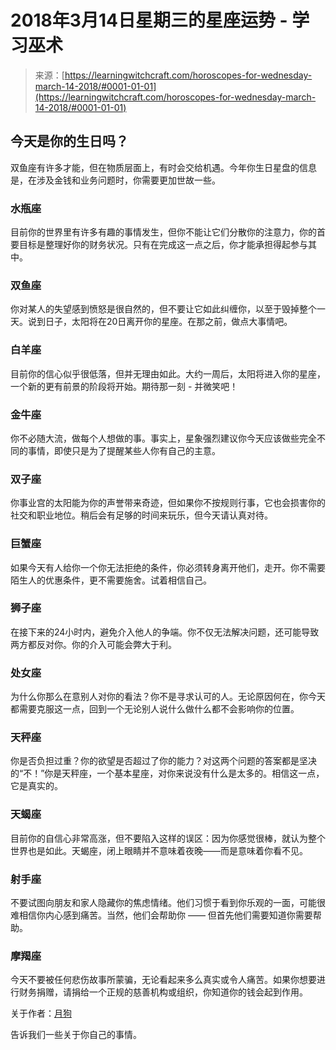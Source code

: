<!--yml

类别：未分类

日期：2024-06-12 18:20:19

-->

# 2018年3月14日星期三的星座运势 - 学习巫术

> 来源：[https://learningwitchcraft.com/horoscopes-for-wednesday-march-14-2018/#0001-01-01](https://learningwitchcraft.com/horoscopes-for-wednesday-march-14-2018/#0001-01-01)

## 今天是你的生日吗？

双鱼座有许多才能，但在物质层面上，有时会交给机遇。今年你生日星盘的信息是，在涉及金钱和业务问题时，你需要更加世故一些。

### 水瓶座

目前你的世界里有许多有趣的事情发生，但你不能让它们分散你的注意力，你的首要目标是整理好你的财务状况。只有在完成这一点之后，你才能承担得起参与其中。

### 双鱼座

你对某人的失望感到愤怒是很自然的，但不要让它如此纠缠你，以至于毁掉整个一天。说到日子，太阳将在20日离开你的星座。在那之前，做点大事情吧。

### 白羊座

目前你的信心似乎很低落，但并无理由如此。大约一周后，太阳将进入你的星座，一个新的更有前景的阶段将开始。期待那一刻 - 并微笑吧！

### 金牛座

你不必随大流，做每个人想做的事。事实上，星象强烈建议你今天应该做些完全不同的事情，即使只是为了提醒某些人你有自己的主意。

### 双子座

你事业宫的太阳能为你的声誉带来奇迹，但如果你不按规则行事，它也会损害你的社交和职业地位。稍后会有足够的时间来玩乐，但今天请认真对待。

### 巨蟹座

如果今天有人给你一个你无法拒绝的条件，你必须转身离开他们，走开。你不需要陌生人的优惠条件，更不需要施舍。试着相信自己。  

### 狮子座

在接下来的24小时内，避免介入他人的争端。你不仅无法解决问题，还可能导致两方都反对你。你的介入可能会弊大于利。

### 处女座

为什么你那么在意别人对你的看法？你不是寻求认可的人。无论原因何在，你今天都需要克服这一点，回到一个无论别人说什么做什么都不会影响你的位置。

### 天秤座

你是否负担过重？你的欲望是否超过了你的能力？对这两个问题的答案都是坚决的“不！”你是天秤座，一个基本星座，对你来说没有什么是太多的。相信这一点，它是真实的。

### 天蝎座

目前你的自信心非常高涨，但不要陷入这样的误区：因为你感觉很棒，就认为整个世界也是如此。天蝎座，闭上眼睛并不意味着夜晚——而是意味着你看不见。

### 射手座

不要试图向朋友和家人隐藏你的焦虑情绪。他们习惯于看到你乐观的一面，可能很难相信你内心感到痛苦。当然，他们会帮助你 —— 但首先他们需要知道你需要帮助。

### 摩羯座

今天不要被任何悲伤故事所蒙骗，无论看起来多么真实或令人痛苦。如果你想要进行财务捐赠，请捐给一个正规的慈善机构或组织，你知道你的钱会起到作用。

关于作者：[月狗](https://learningwitchcraft.com/profile/?tthayer/)

告诉我们一些关于你自己的事情。
